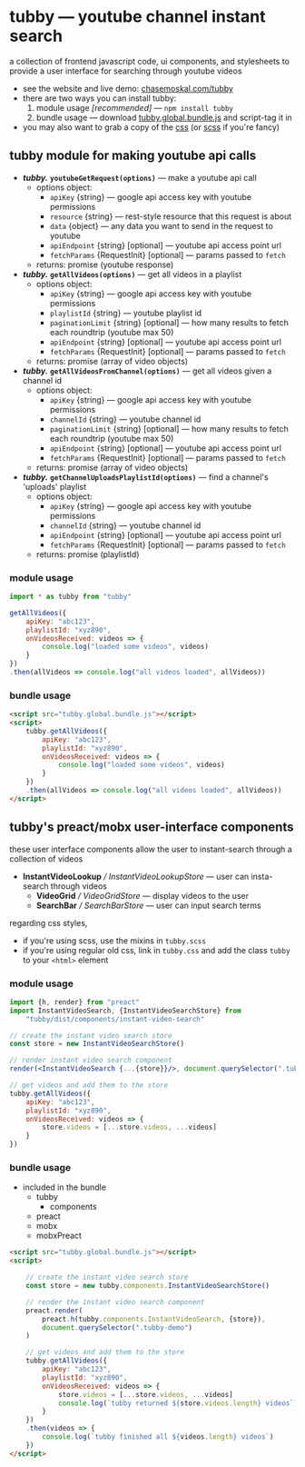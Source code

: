 
# tubby — youtube channel instant search

a collection of frontend javascript code, ui components, and stylesheets to provide a user interface for searching through youtube videos

- see the website and live demo: [chasemoskal.com/tubby](https://chasemoskal.com/tubby/)
- there are two ways you can install tubby:
	1. module usage *[recommended]* — `npm install tubby`
	2. bundle usage — download [tubby.global.bundle.js](https://raw.githubusercontent.com/chase-moskal/tubby/gh-pages/dist/tubby.global.bundle.js) and script-tag it in
- you may also want to grab a copy of the [css](https://raw.githubusercontent.com/chase-moskal/tubby/gh-pages/dist/tubby.css) (or [scss](https://raw.githubusercontent.com/chase-moskal/tubby/master/source/tubby.scss) if you're fancy)

## tubby module for making youtube api calls

- ***tubby.*** **`youtubeGetRequest(options)`** — make a youtube api call
	- options object:
		- `apiKey` {string} — google api access key with youtube permissions
		- `resource` {string} — rest-style resource that this request is about
		- `data` {object} — any data you want to send in the request to youtube
		- `apiEndpoint` {string} [optional] — youtube api access point url
		- `fetchParams` {RequestInit} [optional] — params passed to `fetch`
	- returns: promise (youtube response)
- ***tubby.*** **`getAllVideos(options)`** — get all videos in a playlist
	- options object:
		- `apiKey` {string} — google api access key with youtube permissions
		- `playlistId` {string} — youtube playlist id
		- `paginationLimit` {string} [optional] — how many results to fetch each roundtrip (youtube max 50)
		- `apiEndpoint` {string} [optional] — youtube api access point url
		- `fetchParams` {RequestInit} [optional] — params passed to `fetch`
	- returns: promise (array of video objects)
- ***tubby.*** **`getAllVideosFromChannel(options)`** — get all videos given a
	channel id
	- options object:
		- `apiKey` {string} — google api access key with youtube permissions
		- `channelId` {string} — youtube channel id
		- `paginationLimit` {string} [optional] — how many results to fetch each roundtrip (youtube max 50)
		- `apiEndpoint` {string} [optional] — youtube api access point url
		- `fetchParams` {RequestInit} [optional] — params passed to `fetch`
	- returns: promise (array of video objects)
- ***tubby.*** **`getChannelUploadsPlaylistId(options)`** — find a channel's 
	'uploads' playlist
	- options object:
		- `apiKey` {string} — google api access key with youtube permissions
		- `channelId` {string} — youtube channel id
		- `apiEndpoint` {string} [optional] — youtube api access point url
		- `fetchParams` {RequestInit} [optional] — params passed to `fetch`
	- returns: promise (playlistId)

### module usage

```javascript
import * as tubby from "tubby"

getAllVideos({
	apiKey: "abc123",
	playlistId: "xyz890",
	onVideosReceived: videos => {
		console.log("loaded some videos", videos)
	}
})
.then(allVideos => console.log("all videos loaded", allVideos))
```

### bundle usage

```html
<script src="tubby.global.bundle.js"></script>
<script>
	tubby.getAllVideos({
		apiKey: "abc123",
		playlistId: "xyz890",
		onVideosReceived: videos => {
			console.log("loaded some videos", videos)
		}
	})
	.then(allVideos => console.log("all videos loaded", allVideos))
</script>
```

## tubby's preact/mobx user-interface components

these user interface components allow the user to instant-search through a collection of videos

- **InstantVideoLookup** */ InstantVideoLookupStore* — user can insta-search through videos
	- **VideoGrid** */ VideoGridStore* — display videos to the user
	- **SearchBar** */ SearchBarStore* — user can input search terms

regarding css styles,
- if you're using scss, use the mixins in `tubby.scss`
- if you're using regular old css, link in `tubby.css` and add the class `tubby` to your `<html>` element

### module usage

```jsx
import {h, render} from "preact"
import InstantVideoSearch, {InstantVideoSearchStore} from 
	"tubby/dist/components/instant-video-search"

// create the instant video search store
const store = new InstantVideoSearchStore()

// render instant video search component
render(<InstantVideoSearch {...{store}}/>, document.querySelector(".tubby-demo"))

// get videos and add them to the store
tubby.getAllVideos({
	apiKey: "abc123",
	playlistId: "xyz890",
	onVideosReceived: videos => {
		store.videos = [...store.videos, ...videos]
	}
})
```

### bundle usage

- included in the bundle
	- tubby
		- components
	- preact
	- mobx
	- mobxPreact

```html
<script src="tubby.global.bundle.js"></script>
<script>

	// create the instant video search store
	const store = new tubby.components.InstantVideoSearchStore()

	// render the instant video search component
	preact.render(
		preact.h(tubby.components.InstantVideoSearch, {store}),
		document.querySelector(".tubby-demo")
	)

	// get videos and add them to the store
	tubby.getAllVideos({
		apiKey: "abc123",
		playlistId: "xyz890",
		onVideosReceived: videos => {
			store.videos = [...store.videos, ...videos]
			console.log(`tubby returned ${store.videos.length} videos`)
		}
	})
	.then(videos => {
		console.log(`tubby finished all ${videos.length} videos`)
	})
</script>
```
